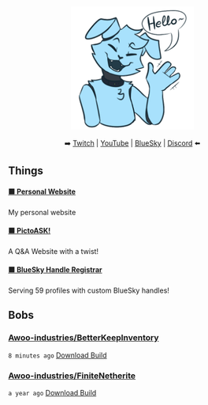 
<p align="center">
  <img width="250" src="/assets/wave.png">
</p>

<p align="center">
    ➡️ <a href="https://leafcat.live/ttv">Twitch</a> |
    <a href="https://leafcat.live/yt">YouTube</a> |
    <a href="https://bsky.app/profile/did:plc:fuos6tklyozmefygjota4enw">BlueSky</a> |
    <a href="https://leafcat.live/discord">Discord</a> ⬅️
</p>

## Things
#### [🟩 Personal Website](https://beepsterr.com)

My personal website
#### [🟩 PictoASK!](https://pictoask.net)

A Q&A Website with a twist!
#### [🟩 BlueSky Handle Registrar](https://barking.party)

Serving 59 profiles with custom BlueSky handles!

## Bobs
### [Awoo-industries/BetterKeepInventory](https://github.com/Awoo-industries/BetterKeepInventory)

`8 minutes ago` [Download Build](https://github.com/Awoo-industries/BetterKeepInventory/suites/45340690513/artifacts/3994919985)
### [Awoo-industries/FiniteNetherite](https://github.com/Awoo-industries/FiniteNetherite)

`a year ago` [Download Build](https://github.com/Awoo-industries/FiniteNetherite/suites/28161628705/artifacts/1910000936)

